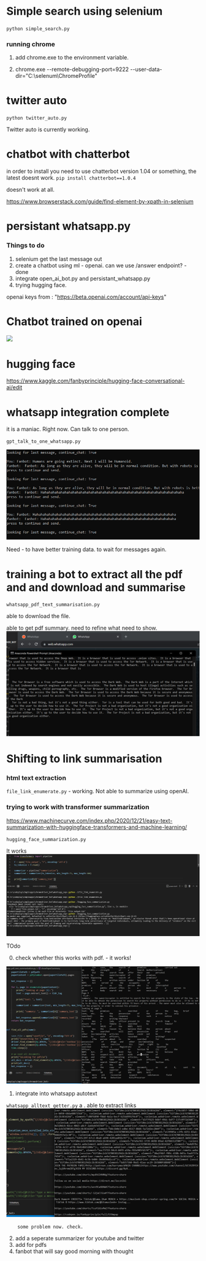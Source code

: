 # Simple search using selenium

`python simple_search.py`

### running chrome
1. add chrome.exe to the environment variable.

2. chrome.exe --remote-debugging-port=9222 --user-data-dir="C:\selenum\ChromeProfile"


# twitter auto

`python twitter_auto.py`

Twitter auto is currently working.

# chatbot with chatterbot

in order to install you need to use chatterbot version 1.04 or something, the latest doesnt work.
`pip install chatterbot==1.0.4`

doesn't work at all.


https://www.browserstack.com/guide/find-element-by-xpath-in-selenium

# persistant whatsapp.py

### Things to do
1. selenium get the last message out
2. create a chatbot using ml - openai. can we use /answer endpoint? - done
3. integrate open_ai_bot.py and persistant_whatsapp.py
4. trying hugging face. 


openai keys from : "https://beta.openai.com/account/api-keys"

# Chatbot trained on openai

![](gpt3_chatbot.gif)

# hugging face

https://www.kaggle.com/fanbyprinciple/hugging-face-conversational-ai/edit


# whatsapp integration complete

it is a maniac. Right now.
Can talk to one person.

`gpt_talk_to_one_whatsapp.py`

![](maniac.png)

Need -  to have better training data.
        to wait for messages again.

# training a bot to extract  all the pdf and and download and summarise

`whatsapp_pdf_text_summarisation.py`

able to download the file.

able to get pdf summary. need to refine what need to show.
![](pdfsummary.png)

# Shifting to link summarisation

### html text extraction 

`file_link_enumerate.py` - working. Not able to summarize using openAI.

### trying to work with transformer summarization

https://www.machinecurve.com/index.php/2020/12/21/easy-text-summarization-with-huggingface-transformers-and-machine-learning/

`hugging_face_summarization.py`

It works 
![](huggingface_summarizer.png)

TOdo

0. check whether this works with pdf. - it works!

![](whatsapp_pdf.png)

1. integrate into whatsapp autotext 

`whatsapp_alltext_getter.py`
        a . able to extract links 
        ![](extracting_links.png)

        some problem now. check.

2. add a seperate summarizer for youtube and twitter
3. add for pdfs
4. fanbot that will say good morning with thought